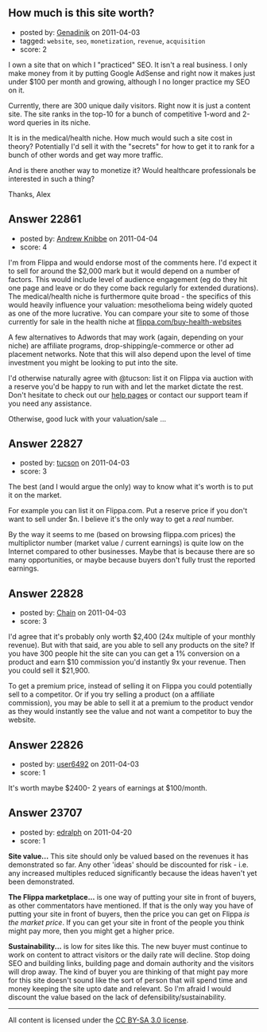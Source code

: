 ## How much is this site worth?

- posted by: [Genadinik](https://stackexchange.com/users/-1/8929-genadinik) on 2011-04-03
- tagged: `website`, `seo`, `monetization`, `revenue`, `acquisition`
- score: 2

I own a site that on which I "practiced" SEO.  It isn't a real business.  I only make money from it by putting Google AdSense and right now it makes just under $100 per month and growing, although I no longer practice my SEO on it.  

Currently, there are 300 unique daily visitors.  Right now it is just a content site.  The site ranks in the top-10 for a bunch of competitive 1-word and 2-word queries in its niche.

It is in the medical/health niche.  How much would such a site cost in theory?  Potentially I'd sell it with the "secrets" for how to get it to rank for a bunch of other words and get way more traffic.

And is there another way to monetize it?  Would healthcare professionals be interested in such a thing?

Thanks,
Alex


## Answer 22861

- posted by: [Andrew Knibbe](https://stackexchange.com/users/-1/9170-andrew-knibbe) on 2011-04-04
- score: 4

<p>I'm from Flippa and would endorse most of the comments here. I'd expect it to sell for around the $2,000 mark but it would depend on a number of factors. This would include level of audience engagement (eg do they hit one page and leave or do they come back regularly for extended durations). The medical/health niche is furthermore quite broad - the specifics of this would heavily influence your valuation: mesothelioma being widely quoted as one of the more lucrative. You can compare your site to some of those currently for sale in the health niche at <a href="https://flippa.com/buy-health-websites" rel="nofollow">flippa.com/buy-health-websites</a></p>

<p>A few alternatives to Adwords that may work (again, depending on your niche) are affiliate programs, drop-shipping/e-commerce or other ad placement networks. Note that this will also depend upon the level of time investment you might be looking to put into the site.</p>

<p>I'd otherwise naturally agree with @tucson: list it on Flippa via auction with a reserve you'd be happy to run with and let the market dictate the rest. Don't hesitate to check out our <a href="https://flippa.com/help/sell" rel="nofollow">help pages</a> or contact our support team if you need any assistance.</p>

<p>Otherwise, good luck with your valuation/sale ... </p>



## Answer 22827

- posted by: [tucson](https://stackexchange.com/users/-1/2407-tucson) on 2011-04-03
- score: 3

The best (and I would argue the only) way to know what it's worth is to put it on the market.

For example you can list it on Flippa.com. Put a reserve price if you don't want to sell under $n.
I believe it's the only way to get a *real* number.

By the way it seems to me (based on browsing flippa.com prices) the multiplictor number (market value / current earnings) is quite low on the Internet compared to other businesses.
Maybe that is because there are so many opportunities, or maybe because buyers don't fully trust the reported earnings.



## Answer 22828

- posted by: [Chain](https://stackexchange.com/users/-1/7220-chain) on 2011-04-03
- score: 3

I'd agree that it's probably only worth $2,400 (24x multiple of your monthly revenue).  But with that said, are you able to sell any products on the site?  If you have 300 people hit the site can you can get a 1% conversion on a product and earn $10 commission you'd instantly 9x your revenue.  Then you could sell it $21,900.

To get a premium price, instead of selling it on Flippa you could potentially sell to a competitor.  Or if you try selling a product (on a affiliate commission), you may be able to sell it at a premium to the product vendor as they would instantly see the value and not want a competitor to buy the website.


## Answer 22826

- posted by: [user6492](https://stackexchange.com/users/-1/6492-user6492) on 2011-04-03
- score: 1

It's worth maybe $2400- 2 years of earnings at $100/month.


## Answer 23707

- posted by: [edralph](https://stackexchange.com/users/-1/9362-edralph) on 2011-04-20
- score: 1

**Site value...**
This site should only be valued based on the revenues it has demonstrated so far.  Any other 'ideas' should be discounted for risk - i.e. any increased multiples reduced significantly because the ideas haven't yet been demonstrated.

**The Flippa marketplace...** is one way of putting your site in front of buyers, as other commentators have mentioned.  If that is the only way you have of putting your site in front of buyers, then the price you can get on Flippa *is the market price*.  If you can get your site in front of the people you think might pay more, then you might get a higher price.

**Sustainability...** is low for sites like this.  The new buyer must continue to work on content to attract visitors or the daily rate will decline.  Stop doing SEO and building links, building page and domain authority and the visitors will drop away.  The kind of buyer you are thinking of that might pay more for this site doesn't sound like the sort of person that will spend time and money keeping the site upto date and relevant.  So I'm afraid I would discount the value based on the lack of defensibility/sustainability.



---

All content is licensed under the [CC BY-SA 3.0 license](https://creativecommons.org/licenses/by-sa/3.0/).
